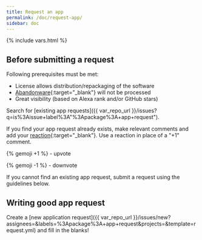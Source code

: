 ```yaml
---
title: Request an app
permalink: /doc/request-app/
sidebar: doc
---
```

{% include vars.html %}

## Before submitting a request

Following prerequisites must be met:

* License allows distribution/repackaging of the software
* [Abandonware](https://en.wikipedia.org/wiki/Abandonware){:target="_blank"} will not be processed
* Great visibility (based on Alexa rank and/or GitHub stars)

Search for [existing app requests]({{ var_repo_url }}/issues?q=is%3Aissue+label%3A"%3Apackage%3A+app+request").

If you find your app request already exists, make relevant comments and add your [reaction](https://github.com/blog/2119-add-reactions-to-pull-requests-issues-and-comments){:target="_blank"}. Use a reaction in place of a "+1" comment.

{% gemoji +1 %} - upvote

{% gemoji -1 %} - downvote

If you cannot find an existing app request, submit a request using the guidelines below.

## Writing good app request

Create a [new application request]({{ var_repo_url }}/issues/new?assignees=&labels=%3Apackage%3A+app+request&projects=&template=request.yml) and fill in the blanks!
